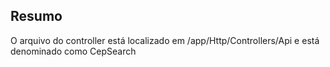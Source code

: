 ## Resumo

O arquivo do controller está localizado em /app/Http/Controllers/Api e está denominado como CepSearch
